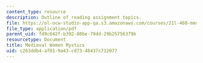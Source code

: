 ```yaml
---
content_type: resource
description: Outline of reading assignment topics.
file: https://ol-ocw-studio-app-qa.s3.amazonaws.com/courses/21l-460-medieval-literature-medieval-women-writers-spring-2004/c263ddb4af019a43cd7348437c712077_hand_out6_mediev.pdf
file_type: application/pdf
parent_uid: fd9c642f-b392-80be-79dd-29b25756379b
resourcetype: Document
title: Medieval Women Mystics
uid: c263ddb4-af01-9a43-cd73-48437c712077
---
```

